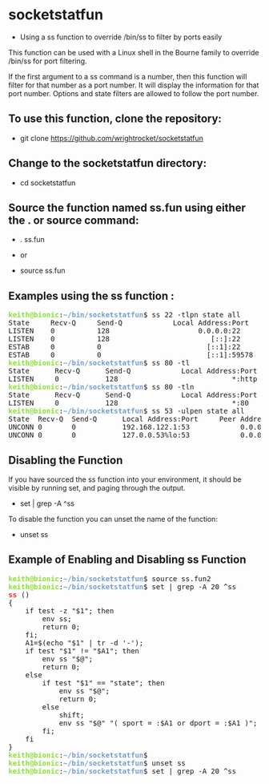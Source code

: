 # socketstatfun

* Using a ss function to override /bin/ss to filter by ports easily

This function can be used with a Linux shell in the Bourne family to override /bin/ss for port filtering.

If the first argument to a ss command is a number, then this function will filter for that number as a port number. 
It will display the information for that port number. Options and state filters are allowed to follow the port number.

## To use this function, clone the repository:

* git clone https://github.com/wrightrocket/socketstatfun

## Change to the socketstatfun directory:

* cd socketstatfun

## Source the function named ss.fun using either the . or source command:

* . ss.fun
 
* or 

* source ss.fun

## Examples using the ss function :
<pre><font color="#8AE234"><b>keith@bionic</b></font>:<font color="#729FCF"><b>~/bin/socketstatfun</b></font>$ ss 22 -tlpn state all
State     Recv-Q     Send-Q            Local Address:Port            Peer Address:Port      
LISTEN    0          128                     0.0.0.0:22                   0.0.0.0:*         
LISTEN    0          128                        [::]:22                      [::]:*         
ESTAB     0          0                         [::1]:22                     [::1]:59578     
ESTAB     0          0                         [::1]:59578                  [::1]:22         users:((&quot;ssh&quot;,pid=449,fd=3))
<font color="#8AE234"><b>keith@bionic</b></font>:<font color="#729FCF"><b>~/bin/socketstatfun</b></font>$ ss 80 -tl
State      Recv-Q      Send-Q            Local Address:Port           Peer Address:Port     
LISTEN     0           128                           *:http                      *:*        
<font color="#8AE234"><b>keith@bionic</b></font>:<font color="#729FCF"><b>~/bin/socketstatfun</b></font>$ ss 80 -tln
State      Recv-Q      Send-Q            Local Address:Port           Peer Address:Port     
LISTEN     0           128                           *:80                        *:*        
<font color="#8AE234"><b>keith@bionic</b></font>:<font color="#729FCF"><b>~/bin/socketstatfun</b></font>$ ss 53 -ulpen state all
State  Recv-Q  Send-Q      Local Address:Port     Peer Address:Port                         
UNCONN 0       0           192.168.122.1:53            0.0.0.0:*      ino:50413 sk:555 &lt;-&gt;  
UNCONN 0       0           127.0.0.53%lo:53            0.0.0.0:*      uid:101 ino:20773 sk:556 &lt;-&gt;
</pre>

## Disabling the Function
If you have sourced the ss function into your environment, it should be visible by running set, and paging through the output.

* set | grep -A ^ss

To disable the function you can unset the name of the function:

* unset ss

## Example of Enabling and Disabling ss Function
<pre><font color="#8AE234"><b>keith@bionic</b></font>:<font color="#729FCF"><b>~/bin/socketstatfun</b></font>$ source ss.fun2
<font color="#8AE234"><b>keith@bionic</b></font>:<font color="#729FCF"><b>~/bin/socketstatfun</b></font>$ set | grep -A 20 ^ss
<font color="#EF2929"><b>ss</b></font> () 
{ 
    if test -z &quot;$1&quot;; then
        env ss;
        return 0;
    fi;
    A1=$(echo &quot;$1&quot; | tr -d &apos;-&apos;);
    if test &quot;$1&quot; != &quot;$A1&quot;; then
        env ss &quot;$@&quot;;
        return 0;
    else
        if test &quot;$1&quot; == &quot;state&quot;; then
            env ss &quot;$@&quot;;
            return 0;
        else
            shift;
            env ss &quot;$@&quot; &quot;( sport = :$A1 or dport = :$A1 )&quot;;
        fi;
    fi
}
<font color="#8AE234"><b>keith@bionic</b></font>:<font color="#729FCF"><b>~/bin/socketstatfun</b></font>$ 
<font color="#8AE234"><b>keith@bionic</b></font>:<font color="#729FCF"><b>~/bin/socketstatfun</b></font>$ unset ss
<font color="#8AE234"><b>keith@bionic</b></font>:<font color="#729FCF"><b>~/bin/socketstatfun</b></font>$ set | grep -A 20 ^ss
</pre>


